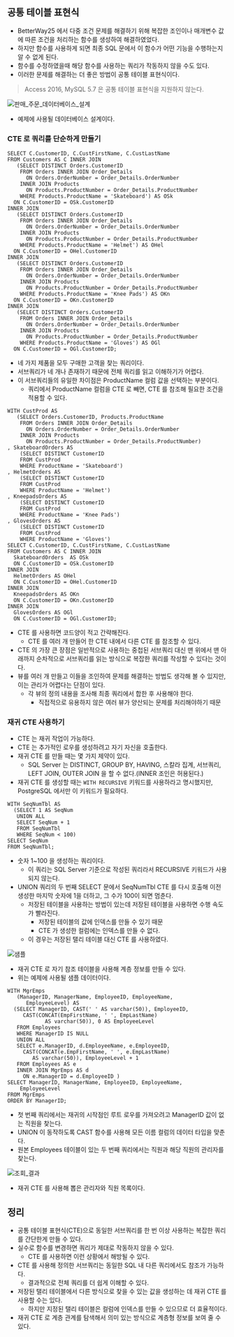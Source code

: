 ## 공통 테이블 표현식
- BetterWay25 에서 다중 조건 문제를 해결하기 위해 복잡한 조인이나 매개변수 값에 따른 조건을 처리하는 함수를 생성하여 해결하였었다.
- 하지만 함수를 사용하게 되면 최종 SQL 문에서 이 함수가 어떤 기능을 수행하는지 알 수 없게 된다.
- 함수를 수정하였을때 해당 함수를 사용하는 쿼리가 작동하지 않을 수도 있다.
- 이러한 문제를 해결하는 더 좋은 방법이 공통 테이블 표현식이다.

> Access 2016, MySQL 5.7 은 공통 테이블 표현식을 지원하지 않는다.

![판매_주문_데이터베이스_설계](https://github.com/Evil-Goblin/BookStudy/assets/74400861/47cea281-a29a-4fc2-9578-5b1d42045089)
- 예제에 사용될 데이터베이스 설계이다.

### CTE 로 쿼리를 단순하게 만들기 
```tsql
SELECT C.CustomerID, C.CustFirstName, C.CustLastName
FROM Customers AS C INNER JOIN
   (SELECT DISTINCT Orders.CustomerID
    FROM Orders INNER JOIN Order_Details
      ON Orders.OrderNumber = Order_Details.OrderNumber
    INNER JOIN Products 
      ON Products.ProductNumber = Order_Details.ProductNumber
    WHERE Products.ProductName = 'Skateboard') AS OSk
  ON C.CustomerID = OSk.CustomerID
INNER JOIN
   (SELECT DISTINCT Orders.CustomerID
    FROM Orders INNER JOIN Order_Details
      ON Orders.OrderNumber = Order_Details.OrderNumber
    INNER JOIN Products 
      ON Products.ProductNumber = Order_Details.ProductNumber
    WHERE Products.ProductName = 'Helmet') AS OHel
  ON C.CustomerID = OHel.CustomerID
INNER JOIN
   (SELECT DISTINCT Orders.CustomerID
    FROM Orders INNER JOIN Order_Details
      ON Orders.OrderNumber = Order_Details.OrderNumber
    INNER JOIN Products 
      ON Products.ProductNumber = Order_Details.ProductNumber
    WHERE Products.ProductName = 'Knee Pads') AS OKn
  ON C.CustomerID = OKn.CustomerID
INNER JOIN
   (SELECT DISTINCT Orders.CustomerID
    FROM Orders INNER JOIN Order_Details
      ON Orders.OrderNumber = Order_Details.OrderNumber
    INNER JOIN Products 
      ON Products.ProductNumber = Order_Details.ProductNumber
    WHERE Products.ProductName = 'Gloves') AS OGl
  ON C.CustomerID = OGl.CustomerID;
```
- 네 가지 제품을 모두 구매한 고객을 찾는 쿼리이다.
- 서브쿼리가 네 개나 존재하기 때문에 전체 쿼리를 읽고 이해하기가 어렵다.
- 이 서브쿼리들의 유일한 차이점은 ProductName 컬럼 값을 선택하는 부분이다.
  - 쿼리에서 ProductName 컬럼을 CTE 로 빼면, CTE 를 참조해 필요한 조건을 적용할 수 있다.

```tsql
WITH CustProd AS 
   (SELECT Orders.CustomerID, Products.ProductName
    FROM Orders INNER JOIN Order_Details
      ON Orders.OrderNumber = Order_Details.OrderNumber
    INNER JOIN Products 
      ON Products.ProductNumber = Order_Details.ProductNumber)
, SkateboardOrders AS 
    (SELECT DISTINCT CustomerID
    FROM CustProd
    WHERE ProductName = 'Skateboard')
, HelmetOrders AS 
    (SELECT DISTINCT CustomerID
    FROM CustProd
    WHERE ProductName = 'Helmet')
, KneepadsOrders AS 
    (SELECT DISTINCT CustomerID
    FROM CustProd
    WHERE ProductName = 'Knee Pads')
, GlovesOrders AS 
    (SELECT DISTINCT CustomerID
    FROM CustProd
    WHERE ProductName = 'Gloves')
SELECT C.CustomerID, C.CustFirstName, C.CustLastName
FROM Customers AS C INNER JOIN
  SkateboardOrders  AS OSk
  ON C.CustomerID = OSk.CustomerID
INNER JOIN
  HelmetOrders AS OHel
  ON C.CustomerID = OHel.CustomerID
INNER JOIN
  KneepadsOrders AS OKn
  ON C.CustomerID = OKn.CustomerID
INNER JOIN
  GlovesOrders AS OGl
  ON C.CustomerID = OGl.CustomerID;
```
- CTE 를 사용하면 코드양이 적고 간략해진다.
  - CTE 를 여러 개 만들어 한 CTE 내에서 다른 CTE 를 참조할 수 있다.
- CTE 의 가장 큰 장점은 일반적으로 사용하는 중첩된 서브쿼리 대신 맨 위에서 맨 아래까지 순차적으로 서브쿼리를 읽는 방식으로 복잡한 쿼리를 작성할 수 있다는 것이다.
- 뷰를 여러 개 만들고 이들을 조인하여 문제를 해결하는 방법도 생각해 볼 수 있지만, 이는 관리가 어렵다는 단점이 있다.
  - 각 뷰의 정의 내용을 조사해 최종 쿼리에서 합한 후 사용해야 한다.
    - 직접적으로 유용하지 않은 여러 뷰가 양산되는 문제를 처리해야하기 때문

### 재귀 CTE 사용하기
- CTE 는 재귀 작업이 가능하다.
- CTE 는 추가적인 로우를 생성하려고 자기 자신을 호출한다.
- 재귀 CTE 를 만들 때는 몇 가지 제약이 있다.
  - SQL Server 는 DISTINCT, GROUP BY, HAVING, 스칼라 집계, 서브쿼리, LEFT JOIN, OUTER JOIN 을 할 수 없다.(INNER 조인은 허용된다.)
- 재귀 CTE 를 생성할 때는 `WITH RECURSIVE` 키워드를 사용하라고 명시했지만, PostgreSQL 에서만 이 키워드가 필요하다.

```tsql
WITH SeqNumTbl AS 
  (SELECT 1 AS SeqNum
   UNION ALL
   SELECT SeqNum + 1
   FROM SeqNumTbl
   WHERE SeqNum < 100)
SELECT SeqNum 
FROM SeqNumTbl;
```
- 숫자 1~100 을 생성하는 쿼리이다.
  - 이 쿼리는 SQL Server 기준으로 작성된 쿼리라서 RECURSIVE 키워드가 사용되지 않는다.
- UNION 쿼리의 두 번째 SELECT 문에서 SeqNumTbl CTE 를 다시 호출해 이전 생성한 마지막 숫자에 1을 더하고, 그 수가 100이 되면 멈춘다.
  - 저장된 테이블을 사용하는 방법이 있는데 저장된 테이블을 사용하면 수행 속도가 빨라진다.
    - 저장된 테이블의 값에 인덱스를 만들 수 있기 때문
    - CTE 가 생성한 컬럼에는 인덱스를 만들 수 없다.
  - 이 경우는 저장된 탤리 테이블 대신 CTE 를 사용하였다.

![샘플](https://github.com/Evil-Goblin/BookStudy/assets/74400861/84d21950-2cc2-4596-98a6-c40f86a8e48f)
- 재귀 CTE 로 자기 참조 테이블을 사용해 계층 정보를 만들 수 있다.
- 위는 예제에 사용될 샘플 데이터이다.

```tsql
WITH MgrEmps 
   (ManagerID, ManagerName, EmployeeID, EmployeeName, 
      EmployeeLevel) AS 
  (SELECT ManagerID, CAST(' ' AS varchar(50)), EmployeeID, 
     CAST(CONCAT(EmpFirstName, ' ', EmpLastName) 
            AS varchar(50)), 0 AS EmployeeLevel
   FROM Employees
   WHERE ManagerID IS NULL
   UNION ALL
   SELECT e.ManagerID, d.EmployeeName, e.EmployeeID, 
     CAST(CONCAT(e.EmpFirstName, ' ', e.EmpLastName) 
        AS varchar(50)), EmployeeLevel + 1
   FROM Employees AS e
   INNER JOIN MgrEmps AS d
     ON e.ManagerID = d.EmployeeID )
SELECT ManagerID, ManagerName, EmployeeID, EmployeeName, 
    EmployeeLevel
FROM MgrEmps
ORDER BY ManagerID;
```
- 첫 번째 쿼리에서는 재귀의 시작점인 루트 로우를 가져오려고 ManagerID 값이 없는 직원을 찾는다.
- UNION 이 동작하도록 CAST 함수를 사용해 모든 이름 컬럼의 데이터 타입을 맞춘다.
- 원본 Employees 테이블이 있는 두 번째 쿼리에서는 직원과 해당 직원의 관리자를 찾는다.

![조회_결과](https://github.com/Evil-Goblin/BookStudy/assets/74400861/c1e5c165-50d6-40c2-a9e0-16e2f9f43cd0)
- 재귀 CTE 를 사용해 뽑은 관리자와 직원 목록이다.

## 정리
- 공통 테이블 표현식(CTE)으로 동일한 서브쿼리를 한 번 이상 사용하는 복잡한 쿼리를 간단한게 만들 수 있다.
- 실수로 함수를 변경하면 쿼리가 제대로 작동하지 않을 수 있다.
  - CTE 를 사용하면 이런 상황에서 해방될 수 있다.
- CTE 를 사용해 정의한 서브쿼리는 동일한 SQL 내 다른 쿼리에서도 참조가 가능하다.
  - 결과적으로 전체 쿼리를 더 쉽게 이해할 수 있다.
- 저장된 탤리 테이블에서 다른 방식으로 찾을 수 있는 값을 생성하는 데 재귀 CTE 를 사용할 수는 있다.
  - 하지만 지정된 탤리 테이블은 컬럼에 인덱스를 만들 수 있으므로 더 효율적이다.
- 재귀 CTE 로 계층 관계를 탐색해서 의미 있는 방식으로 계층형 정보를 보여 줄 수 있다.
